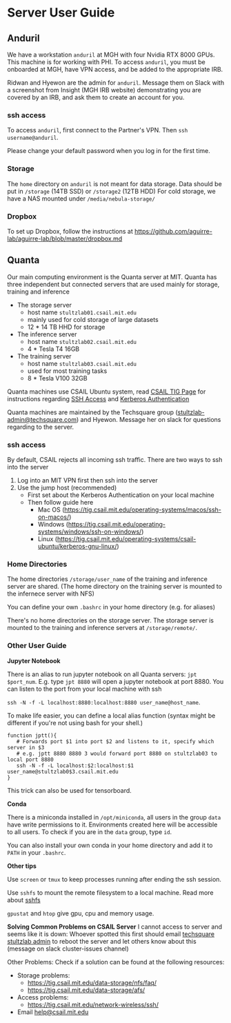 # Server User Guide
## Anduril
We have a workstation `anduril` at MGH with four Nvidia RTX 8000 GPUs. This machine is for working with PHI.
To access `anduril`, you must be onboarded at MGH, have VPN access, and be added to the appropriate IRB.

Ridwan and Hyewon are the admin for `anduril`. Message them on Slack with a screenshot from Insight (MGH IRB website) demonstrating you are covered by an IRB, and ask them to create an account for you.

### ssh access
To access `anduril`, first connect to the Partner's VPN. Then `ssh username@anduril`.

Please change your default password when you log in for the first time.

### Storage
The `home` directory on `anduril` is not meant for data storage.
Data should be put in `/storage` (14TB SSD) or `/storage2` (12TB HDD)
For cold storage, we have a NAS mounted under `/media/nebula-storage/`

### Dropbox
To set up Dropbox, follow the instructions at
https://github.com/aguirre-lab/aguirre-lab/blob/master/dropbox.md

## Quanta
Our main computing environment is the Quanta server at MIT. Quanta has three independent but connected servers that are used mainly for storage, training and inference
- The storage server
   - host name `stultzlab01.csail.mit.edu`
   - mainly used for cold storage of large datasets
   - 12 * 14 TB HHD for storage
- The inference server
   - host name `stultzlab02.csail.mit.edu`
   - 4 * Tesla T4 16GB
- The training server
   - host name `stultzlab03.csail.mit.edu`
   - used for most training tasks
   - 8 * Tesla V100 32GB

Quanta machines use CSAIL Ubuntu system, read [CSAIL TIG Page](https://tig.csail.mit.edu/operating-systems/csail-ubuntu/) for instructions regarding [SSH Access](https://tig.csail.mit.edu/network-wireless/ssh/) and [Kerberos Authentication](https://tig.csail.mit.edu/accounts-authentication/kerberos/)

Quanta machines are maintained by the Techsquare group (stultzlab-admin@techsquare.com) and Hyewon. Message her on slack for questions regarding to the server.

### ssh access
By default, CSAIL rejects all incoming ssh traffic. 
There are two ways to ssh into the server
1. Log into an MIT VPN first then ssh into the server
2. Use the jump host (recommended)
	- First set about the Kerberos Authentication on your local machine
	- Then follow guide here 
		- Mac OS (https://tig.csail.mit.edu/operating-systems/macos/ssh-on-macos/)
		- Windows (https://tig.csail.mit.edu/operating-systems/windows/ssh-on-windows/)
		- Linux (https://tig.csail.mit.edu/operating-systems/csail-ubuntu/kerberos-gnu-linux/)

### Home Directories

The home directories `/storage/user_name` of the training and inference server are shared. (The home directory on the training server is mounted to the infernece server with NFS)

You can define your own `.bashrc` in your home directory (e.g. for aliases)

There's no home directories on the storage server. The storage server is mounted to the training and inference servers at `/storage/remote/`.

### Other User Guide

**Jupyter Notebook**

There is an alias to run jupyter notebook on all Quanta servers: `jpt $port_num`. E.g. type `jpt 8880` will open a jupyter notebook at port 8880. You can listen to the port from your local machine with ssh

`ssh -N -f -L localhost:8880:localhost:8880 user_name@host_name`.

To make life easier, you can define a local alias function (syntax might be different if you're not using bash for your shell.)
```
function jptt(){
   # Forwards port $1 into port $2 and listens to it, specify which server in $3
   # e.g. jptt 8880 8880 3 would forward port 8880 on stultzlab03 to local port 8880
   ssh -N -f -L localhost:$2:localhost:$1 user_name@stultzlab0$3.csail.mit.edu
}
```
This trick can also be used for tensorboard.

**Conda**

There is a miniconda installed in `/opt/miniconda`, all users in the group `data` have write permissions to it. Environments created here will be accessible to all users. To check if you are in the `data` group, type `id`.

You can also install your own conda in your home directory and add it to `PATH` in your `.bashrc`.

**Other tips**

Use `screen` or `tmux` to keep processes running after ending the ssh session.

Use `sshfs` to mount the remote filesystem to a local machine. Read more about [sshfs](https://github.com/libfuse/sshfs)

`gpustat` and `htop` give gpu, cpu and memory usage.

**Solving Common Problems on CSAIL Server**
I cannot access to server and seems like it is down:
Whoever spotted this first should email [techsquare stultzlab admin](stultzlab-admin@techsquare.com) to reboot the server and let others know about this (message on slack cluster-issues channel)

Other Problems: Check if a solution can be found at the following resources:
  * Storage problems:
       * https://tig.csail.mit.edu/data-storage/nfs/faq/
       * https://tig.csail.mit.edu/data-storage/afs/
* Access problems:
   * https://tig.csail.mit.edu/network-wireless/ssh/
* Email help@csail.mit.edu

